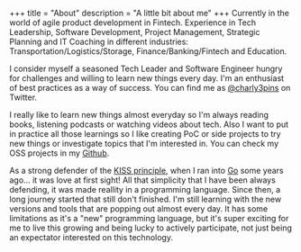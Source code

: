 +++
title = "About"
description = "A little bit about me"
+++
Currently in the world of agile product development in Fintech. Experience in Tech Leadership, Software Development, Project Management, Strategic Planning and IT Coaching in different industries: Transportation/Logistics/Storage, Finance/Banking/Fintech and Education.

I consider myself a seasoned Tech Leader and Software Engineer hungry for challenges and willing to learn new things every day. I'm an enthusiast of best practices as a way of success. You can find me as [@charly3pins](https://twitter.com/charly3pins) on Twitter.

I really like to learn new things almost everyday so I'm always reading books, listening podcasts or watching videos about tech. Also I want to put in practice all those learnings so I like creating PoC or side projects to try new things or investigate topics that I'm interested in. You can check my OSS projects in my [Github](https://github.com/charly3pins).

As a strong defender of the [KISS principle](https://en.wikipedia.org/wiki/KISS_principle), when I ran into [Go](https://golang.org/) some years ago... it was love at first sight! All that simplicity that I have been always defending, it was made reallity in a programming language. Since then, a long journey started that still don't finished. I'm still learning with the new versions and tools that are popping out almost every day. It has some limitations as it's a "new" programming language, but it's super exciting for me to live this growing and being lucky to actively participate, not just being an expectator interested on this technology.

